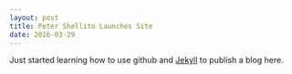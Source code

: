 ```yaml
---
layout: post
title: Peter Shellito Launches Site
date: 2016-03-29
---
```


Just started learning how to use github and [Jekyll](http://jekyllrb.com) to publish a blog here.
